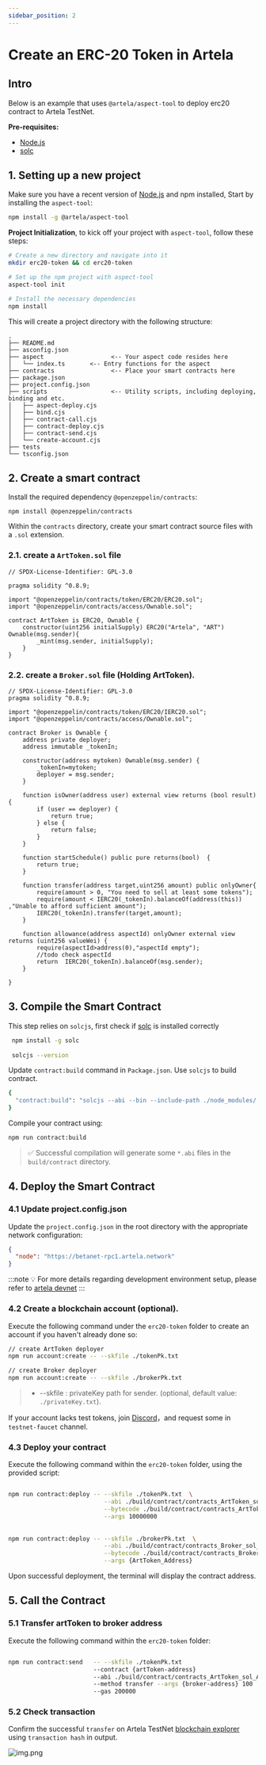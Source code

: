 ```yaml
---
sidebar_position: 2
---
```


# Create an ERC-20 Token in Artela

## Intro
Below is an example that uses `@artela/aspect-tool` to deploy erc20 contract to Artela TestNet.

**Pre-requisites:**
* [Node.js](https://nodejs.org/)
* [solc](https://docs.soliditylang.org/en/v0.8.20/installing-solidity.html)


## 1. Setting up a new project
Make sure you have a recent version of [Node.js](https://nodejs.org/) and npm installed,
Start by installing the `aspect-tool`:

```bash
npm install -g @artela/aspect-tool
```

**Project Initialization**, to kick off your project with `aspect-tool`, follow these steps:

```bash
# Create a new directory and navigate into it
mkdir erc20-token && cd erc20-token

# Set up the npm project with aspect-tool 
aspect-tool init

# Install the necessary dependencies
npm install
```

This will create a project directory with the following structure:

```
.
├── README.md
├── asconfig.json
├── aspect                   <-- Your aspect code resides here
│   └── index.ts       <-- Entry functions for the aspect
├── contracts                <-- Place your smart contracts here
├── package.json
├── project.config.json
├── scripts                  <-- Utility scripts, including deploying, binding and etc.
│   ├── aspect-deploy.cjs
│   ├── bind.cjs
│   ├── contract-call.cjs
│   ├── contract-deploy.cjs
│   ├── contract-send.cjs
│   └── create-account.cjs
├── tests
└── tsconfig.json

```

## 2. Create a smart contract

Install the required dependency `@openzeppelin/contracts`:

```shell
npm install @openzeppelin/contracts
```

Within the `contracts` directory, create your smart contract source files with a `.sol` extension.

### 2.1. create a `ArtToken.sol` file

```solidity
// SPDX-License-Identifier: GPL-3.0

pragma solidity ^0.8.9;

import "@openzeppelin/contracts/token/ERC20/ERC20.sol";
import "@openzeppelin/contracts/access/Ownable.sol";

contract ArtToken is ERC20, Ownable {
    constructor(uint256 initialSupply) ERC20("Artela", "ART")  Ownable(msg.sender){
        _mint(msg.sender, initialSupply);
    }
}
```

### 2.2. create a `Broker.sol` file (Holding ArtToken).

```solidity
// SPDX-License-Identifier: GPL-3.0
pragma solidity ^0.8.9;

import "@openzeppelin/contracts/token/ERC20/IERC20.sol";
import "@openzeppelin/contracts/access/Ownable.sol";

contract Broker is Ownable {
    address private deployer;
    address immutable _tokenIn;

    constructor(address mytoken) Ownable(msg.sender) {
        _tokenIn=mytoken;
        deployer = msg.sender;
    }

    function isOwner(address user) external view returns (bool result) {
        if (user == deployer) {
            return true;
        } else {
            return false;
        }
    }

    function startSchedule() public pure returns(bool)  {
        return true;
    }

    function transfer(address target,uint256 amount) public onlyOwner{
        require(amount > 0, "You need to sell at least some tokens");
        require(amount < IERC20(_tokenIn).balanceOf(address(this)) ,"Unable to afford sufficient amount");
        IERC20(_tokenIn).transfer(target,amount);
    }

    function allowance(address aspectId) onlyOwner external view returns (uint256 valueWei) {
        require(aspectId>address(0),"aspectId empty");
        //todo check aspectId
        return  IERC20(_tokenIn).balanceOf(msg.sender);
    }

}
```

## 3. Compile the Smart Contract


This step relies on `solcjs`, first check if [solc](https://docs.soliditylang.org/en/v0.8.20/installing-solidity.html) is installed correctly

```bash
 npm install -g solc
 
 solcjs --version
```

Update `contract:build` command in `Package.json`. Use `solcjs` to build contract.

```bash
{
  "contract:build": "solcjs --abi --bin --include-path ./node_modules/ --base-path . -o ./build/contract/  ./contracts/*.sol",
}
```

Compile your contract using:

```bash
npm run contract:build
```

> ✅ Successful compilation will generate some `*.abi`  files in the `build/contract` directory.


## 4. Deploy the Smart Contract

### 4.1 Update project.config.json

Update the `project.config.json` in the root directory with the appropriate network configuration:
```json
{
  "node": "https://betanet-rpc1.artela.network"
}
```
:::note 💡
For more details regarding development environment setup, please refer to [artela devnet](/develop/node/access-testnet)
:::

### 4.2 Create a blockchain account (optional).

Execute the following command under the `erc20-token` folder to create an account if you haven't already done so:

```bash
// create ArtToken deployer
npm run account:create -- --skfile ./tokenPk.txt

// create Broker deployer
npm run account:create -- --skfile ./brokerPk.txt

```

> * --skfile : privateKey path for sender. (optional, default value: `./privateKey.txt`).

If your account lacks test tokens, join [Discord](https://discord.com/invite/artela)，and request some in `testnet-faucet` channel.


### 4.3  Deploy your contract

Execute the following command within the `erc20-token` folder, using the provided script:

```bash

npm run contract:deploy -- --skfile ./tokenPk.txt  \
                           --abi ./build/contract/contracts_ArtToken_sol_ArtToken.abi \
                           --bytecode ./build/contract/contracts_ArtToken_sol_ArtToken.bin \
                           --args 10000000
                           
                           
npm run contract:deploy -- --skfile ./brokerPk.txt  \
                           --abi ./build/contract/contracts_Broker_sol_Broker.abi \
                           --bytecode ./build/contract/contracts_Broker_sol_Broker.bin \
                           --args {ArtToken_Address}   
```



Upon successful deployment, the terminal will display the contract address.

## 5. Call the Contract

### 5.1 Transfer artToken to broker address
Execute the following command within the `erc20-token` folder:

```bash

npm run contract:send   -- --skfile ./tokenPk.txt
                        --contract {artToken-address} 
                        --abi ./build/contract/contracts_ArtToken_sol_ArtToken.abi 
                        --method transfer --args {broker-address} 100
                        --gas 200000


```

### 5.2 Check transaction

Confirm the successful `transfer` on Artela TestNet [blockchain explorer](https://testnet-scan.artela.network/) using `transaction hash` in output. 

![img.png](img.png)
